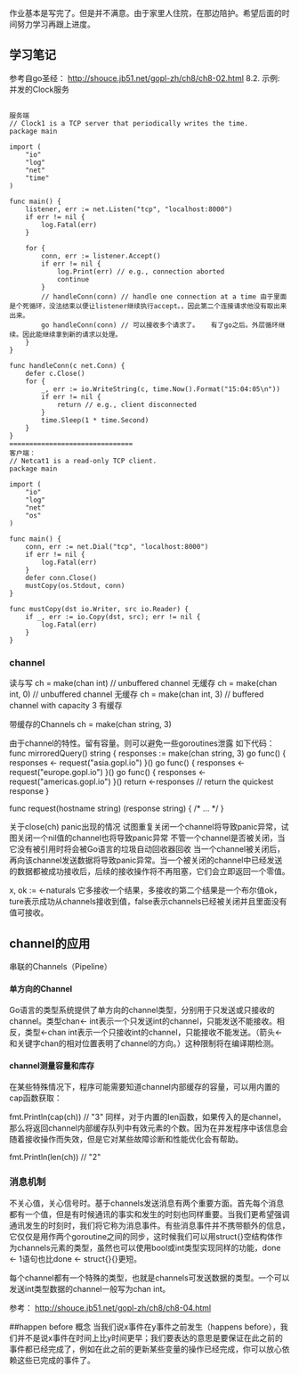 作业基本是写完了。但是并不满意。由于家里人住院，在那边陪护。希望后面的时间努力学习再跟上进度。

## 学习笔记
参考自go圣经：
http://shouce.jb51.net/gopl-zh/ch8/ch8-02.html
8.2. 示例: 并发的Clock服务

```

服务端
// Clock1 is a TCP server that periodically writes the time.
package main

import (
    "io"
    "log"
    "net"
    "time"
)

func main() {
    listener, err := net.Listen("tcp", "localhost:8000")
    if err != nil {
        log.Fatal(err)
    }

    for {
        conn, err := listener.Accept()
        if err != nil {
            log.Print(err) // e.g., connection aborted
            continue
        }
        // handleConn(conn) // handle one connection at a time 由于里面是个死循环，没法结束以便让listener继续执行accept。，因此第二个连接请求他没有取出来出来。
        go handleConn(conn) // 可以接收多个请求了。   有了go之后。外层循环继续。因此能继续拿到新的请求以处理。
    }
}

func handleConn(c net.Conn) {
    defer c.Close()
    for {
        _, err := io.WriteString(c, time.Now().Format("15:04:05\n"))
        if err != nil {
            return // e.g., client disconnected
        }
        time.Sleep(1 * time.Second)
    }
}
===============================
客户端：
// Netcat1 is a read-only TCP client.
package main

import (
    "io"
    "log"
    "net"
    "os"
)

func main() {
    conn, err := net.Dial("tcp", "localhost:8000")
    if err != nil {
        log.Fatal(err)
    }
    defer conn.Close()
    mustCopy(os.Stdout, conn)
}

func mustCopy(dst io.Writer, src io.Reader) {
    if _, err := io.Copy(dst, src); err != nil {
        log.Fatal(err)
    }
}

```

### channel
读与写
ch = make(chan int)    // unbuffered channel 无缓存
ch = make(chan int, 0) // unbuffered channel 无缓存
ch = make(chan int, 3) // buffered channel with capacity 3 有缓存

带缓存的Channels
ch = make(chan string, 3)

由于channel的特性。留有容量。则可以避免一些goroutines泄露
如下代码：
func mirroredQuery() string {
    responses := make(chan string, 3)
    go func() { responses <- request("asia.gopl.io") }()
    go func() { responses <- request("europe.gopl.io") }()
    go func() { responses <- request("americas.gopl.io") }()
    return <-responses // return the quickest response
}

func request(hostname string) (response string) { /* ... */ }

关于close(ch) panic出现的情况
试图重复关闭一个channel将导致panic异常，试图关闭一个nil值的channel也将导致panic异常
不管一个channel是否被关闭，当它没有被引用时将会被Go语言的垃圾自动回收器回收
当一个channel被关闭后，再向该channel发送数据将导致panic异常。当一个被关闭的channel中已经发送的数据都被成功接收后，后续的接收操作将不再阻塞，它们会立即返回一个零值。

x, ok := <-naturals
它多接收一个结果，多接收的第二个结果是一个布尔值ok，ture表示成功从channels接收到值，false表示channels已经被关闭并且里面没有值可接收。



## channel的应用
串联的Channels（Pipeline）

#### 单方向的Channel
Go语言的类型系统提供了单方向的channel类型，分别用于只发送或只接收的channel。类型chan<- int表示一个只发送int的channel，只能发送不能接收。相反，类型<-chan int表示一个只接收int的channel，只能接收不能发送。（箭头<-和关键字chan的相对位置表明了channel的方向。）这种限制将在编译期检测。

#### channel测量容量和库存
在某些特殊情况下，程序可能需要知道channel内部缓存的容量，可以用内置的cap函数获取：

fmt.Println(cap(ch)) // "3"
同样，对于内置的len函数，如果传入的是channel，那么将返回channel内部缓存队列中有效元素的个数。因为在并发程序中该信息会随着接收操作而失效，但是它对某些故障诊断和性能优化会有帮助。

fmt.Println(len(ch)) // "2"

### 消息机制
不关心值，关心信号时。基于channels发送消息有两个重要方面。首先每个消息都有一个值，但是有时候通讯的事实和发生的时刻也同样重要。当我们更希望强调通讯发生的时刻时，我们将它称为消息事件。有些消息事件并不携带额外的信息，它仅仅是用作两个goroutine之间的同步，这时候我们可以用struct{}空结构体作为channels元素的类型，虽然也可以使用bool或int类型实现同样的功能，done <- 1语句也比done <- struct{}{}更短。

每个channel都有一个特殊的类型，也就是channels可发送数据的类型。一个可以发送int类型数据的channel一般写为chan int。

参考： http://shouce.jb51.net/gopl-zh/ch8/ch8-04.html

##happen before 概念
当我们说x事件在y事件之前发生（happens before），我们并不是说x事件在时间上比y时间更早；我们要表达的意思是要保证在此之前的事件都已经完成了，例如在此之前的更新某些变量的操作已经完成，你可以放心依赖这些已完成的事件了。
